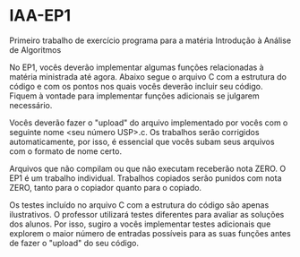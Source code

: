 # IAA-EP1
Primeiro trabalho de exercício programa para a matéria Introdução à Análise de Algoritmos

No EP1, vocês deverão implementar algumas funções relacionadas à matéria ministrada até agora.
Abaixo segue o arquivo C com a estrutura do código e com os pontos nos quais vocês deverão incluir seu código.
Fiquem à vontade para implementar funções adicionais se julgarem necessário.

Vocês deverão fazer o "upload" do arquivo implementado por vocês com o seguinte nome <seu número USP>.c.
Os trabalhos serão corrigidos automaticamente, por isso, é essencial que vocês subam seus arquivos com o formato
de nome certo.

Arquivos que não compilam ou que não executam receberão nota ZERO. O EP1 é um trabalho individual. Trabalhos
copiados serão  punidos com nota ZERO, tanto para o copiador quanto para o copiado.

Os testes incluído no arquivo C com a estrutura do código são apenas ilustrativos.
O professor utilizará testes diferentes para avaliar as
soluções dos alunos. Por isso, sugiro a vocês implementar testes adicionais que explorem
o maior número de entradas possíveis para as suas funções antes de fazer o
"upload" do seu código.

